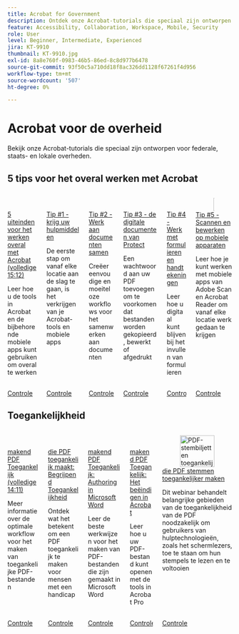 ```yaml
---
title: Acrobat for Government
description: Ontdek onze Acrobat-tutorials die speciaal zijn ontworpen voor federale, staats- en lokale overheden
feature: Accessibility, Collaboration, Workspace, Mobile, Security
role: User
level: Beginner, Intermediate, Experienced
jira: KT-9910
thumbnail: KT-9910.jpg
exl-id: 8a8e760f-0983-46b5-86ed-8c8d977b6478
source-git-commit: 93f50c5a710dd18f8ac326dd1128f67261f4d956
workflow-type: tm+mt
source-wordcount: '507'
ht-degree: 0%

---
```


# Acrobat voor de overheid

Bekijk onze Acrobat-tutorials die speciaal zijn ontworpen voor federale, staats- en lokale overheden.

## 5 tips voor het overal werken met Acrobat

<!-- START CARDS HTML - DO NOT MODIFY BY HAND -->
<div class="columns">
    <div class="column is-half-tablet is-half-desktop is-one-third-widescreen" aria-label="5 tips for working anywhere with Acrobat (complete 15:12)">
        <div class="card" style="height: 100%; display: flex; flex-direction: column; height: 100%;">
            <div class="card-image">
                <figure class="image x-is-16by9">
                    <a href="https://experienceleague.adobe.com/en/docs/document-cloud-learn/acrobat-learning/by-industry/gov/tips/5-tips-for-working-anywhere-with-acrobat-dc-for-government" title="5 tips voor het overal werken met Acrobat (volledige 15:12)" target="_self" rel="referrer">
                        <img class="is-bordered-r-small" src="https://experienceleague.adobe.com/en/docs/document-cloud-learn/acrobat-learning/by-industry/gov/media_15d041d3a4a509d11dc61c624a6f27e8101822337.png?width=400&format=webply&optimize=medium" alt="5 tips voor het overal werken met Acrobat (volledige 15:12)"
                             style="width: 100%; aspect-ratio: 16 / 9; object-fit: cover; overflow: hidden; display: block; margin: auto;">
                    </a>
                </figure>
            </div>
            <div class="card-content is-padded-small" style="display: flex; flex-direction: column; flex-grow: 1; justify-content: space-between;">
                <div class="top-card-content">
                    <p class="headline is-size-6 has-text-weight-bold">
                        <a href="https://experienceleague.adobe.com/en/docs/document-cloud-learn/acrobat-learning/by-industry/gov/tips/5-tips-for-working-anywhere-with-acrobat-dc-for-government" target="_self" rel="referrer" title="5 tips voor het overal werken met Acrobat (volledige 15:12)"> 5 uiteinden voor het werken overal met Acrobat (volledige 15:12) </a>
                    </p>
                    <p class="is-size-6">Leer hoe u de tools in Acrobat en de bijbehorende mobiele apps kunt gebruiken om overal te werken</p>
                </div>
                <a href="https://experienceleague.adobe.com/en/docs/document-cloud-learn/acrobat-learning/by-industry/gov/tips/5-tips-for-working-anywhere-with-acrobat-dc-for-government" target="_self" rel="referrer" class="spectrum-Button spectrum-Button--outline spectrum-Button--primary spectrum-Button--sizeM" style="align-self: flex-start; margin-top: 1rem;">
                    <span class="spectrum-Button-label has-no-wrap has-text-weight-bold"> Controle </span>
                </a>
            </div>
        </div>
    </div>
    <div class="column is-half-tablet is-half-desktop is-one-third-widescreen" aria-label="Tip #1 - Get your tools">
        <div class="card" style="height: 100%; display: flex; flex-direction: column; height: 100%;">
            <div class="card-image">
                <figure class="image x-is-16by9">
                    <a href="https://experienceleague.adobe.com/en/docs/document-cloud-learn/acrobat-learning/by-industry/gov/tips/get-your-tools" title="Tip 1 - Download je tools" target="_self" rel="referrer">
                        <img class="is-bordered-r-small" src="https://experienceleague.adobe.com/en/docs/document-cloud-learn/acrobat-learning/by-industry/gov/media_13fcba82130fff3cc46a1e2685fb5fa89fecad9e5.png?width=400&format=webply&optimize=medium" alt="Tip 1 - Download je tools"
                             style="width: 100%; aspect-ratio: 16 / 9; object-fit: cover; overflow: hidden; display: block; margin: auto;">
                    </a>
                </figure>
            </div>
            <div class="card-content is-padded-small" style="display: flex; flex-direction: column; flex-grow: 1; justify-content: space-between;">
                <div class="top-card-content">
                    <p class="headline is-size-6 has-text-weight-bold">
                        <a href="https://experienceleague.adobe.com/en/docs/document-cloud-learn/acrobat-learning/by-industry/gov/tips/get-your-tools" target="_self" rel="referrer" title="Tip 1 - Download je tools"> Tip #1 - krijg uw hulpmiddelen </a>
                    </p>
                    <p class="is-size-6">De eerste stap om vanaf elke locatie aan de slag te gaan, is het verkrijgen van je Acrobat-tools en mobiele apps</p>
                </div>
                <a href="https://experienceleague.adobe.com/en/docs/document-cloud-learn/acrobat-learning/by-industry/gov/tips/get-your-tools" target="_self" rel="referrer" class="spectrum-Button spectrum-Button--outline spectrum-Button--primary spectrum-Button--sizeM" style="align-self: flex-start; margin-top: 1rem;">
                    <span class="spectrum-Button-label has-no-wrap has-text-weight-bold"> Controle </span>
                </a>
            </div>
        </div>
    </div>
    <div class="column is-half-tablet is-half-desktop is-one-third-widescreen" aria-label="Tip #2 - Collaborate on documents">
        <div class="card" style="height: 100%; display: flex; flex-direction: column; height: 100%;">
            <div class="card-image">
                <figure class="image x-is-16by9">
                    <a href="https://experienceleague.adobe.com/en/docs/document-cloud-learn/acrobat-learning/by-industry/gov/tips/collaborate-on-documents" title="Tip 2 - Samenwerken aan documenten" target="_self" rel="referrer">
                        <img class="is-bordered-r-small" src="https://experienceleague.adobe.com/en/docs/document-cloud-learn/acrobat-learning/by-industry/gov/media_1ca41858036669e991ec89add09696a2ac4307c4a.png?width=400&format=webply&optimize=medium" alt="Tip 2 - Samenwerken aan documenten"
                             style="width: 100%; aspect-ratio: 16 / 9; object-fit: cover; overflow: hidden; display: block; margin: auto;">
                    </a>
                </figure>
            </div>
            <div class="card-content is-padded-small" style="display: flex; flex-direction: column; flex-grow: 1; justify-content: space-between;">
                <div class="top-card-content">
                    <p class="headline is-size-6 has-text-weight-bold">
                        <a href="https://experienceleague.adobe.com/en/docs/document-cloud-learn/acrobat-learning/by-industry/gov/tips/collaborate-on-documents" target="_self" rel="referrer" title="Tip 2 - Samenwerken aan documenten"> Tip #2 - Werk aan documenten samen </a>
                    </p>
                    <p class="is-size-6">Creëer eenvoudige en moeiteloze workflows voor het samenwerken aan documenten</p>
                </div>
                <a href="https://experienceleague.adobe.com/en/docs/document-cloud-learn/acrobat-learning/by-industry/gov/tips/collaborate-on-documents" target="_self" rel="referrer" class="spectrum-Button spectrum-Button--outline spectrum-Button--primary spectrum-Button--sizeM" style="align-self: flex-start; margin-top: 1rem;">
                    <span class="spectrum-Button-label has-no-wrap has-text-weight-bold"> Controle </span>
                </a>
            </div>
        </div>
    </div>
    <div class="column is-half-tablet is-half-desktop is-one-third-widescreen" aria-label="Tip #3 - Protect digital documents">
        <div class="card" style="height: 100%; display: flex; flex-direction: column; height: 100%;">
            <div class="card-image">
                <figure class="image x-is-16by9">
                    <a href="https://experienceleague.adobe.com/en/docs/document-cloud-learn/acrobat-learning/by-industry/gov/tips/protect-digital-documents" title="Tip 3 - Protect digitale documenten" target="_self" rel="referrer">
                        <img class="is-bordered-r-small" src="https://experienceleague.adobe.com/en/docs/document-cloud-learn/acrobat-learning/by-industry/gov/media_1a260a2517207c25aaec5a58c0d7934711766ce7d.png?width=400&format=webply&optimize=medium" alt="Tip 3 - Protect digitale documenten"
                             style="width: 100%; aspect-ratio: 16 / 9; object-fit: cover; overflow: hidden; display: block; margin: auto;">
                    </a>
                </figure>
            </div>
            <div class="card-content is-padded-small" style="display: flex; flex-direction: column; flex-grow: 1; justify-content: space-between;">
                <div class="top-card-content">
                    <p class="headline is-size-6 has-text-weight-bold">
                        <a href="https://experienceleague.adobe.com/en/docs/document-cloud-learn/acrobat-learning/by-industry/gov/tips/protect-digital-documents" target="_self" rel="referrer" title="Tip 3 - Protect digitale documenten"> Tip #3 - de digitale documenten van Protect </a>
                    </p>
                    <p class="is-size-6">Een wachtwoord aan uw PDF toevoegen om te voorkomen dat bestanden worden gekopieerd, bewerkt of afgedrukt</p>
                </div>
                <a href="https://experienceleague.adobe.com/en/docs/document-cloud-learn/acrobat-learning/by-industry/gov/tips/protect-digital-documents" target="_self" rel="referrer" class="spectrum-Button spectrum-Button--outline spectrum-Button--primary spectrum-Button--sizeM" style="align-self: flex-start; margin-top: 1rem;">
                    <span class="spectrum-Button-label has-no-wrap has-text-weight-bold"> Controle </span>
                </a>
            </div>
        </div>
    </div>
    <div class="column is-half-tablet is-half-desktop is-one-third-widescreen" aria-label="Tip #4 - Work with forms and signatures">
        <div class="card" style="height: 100%; display: flex; flex-direction: column; height: 100%;">
            <div class="card-image">
                <figure class="image x-is-16by9">
                    <a href="https://experienceleague.adobe.com/en/docs/document-cloud-learn/acrobat-learning/by-industry/gov/tips/work-with-forms-and-signatures" title="Tip 4 - Werken met formulieren en handtekeningen" target="_self" rel="referrer">
                        <img class="is-bordered-r-small" src="https://experienceleague.adobe.com/en/docs/document-cloud-learn/acrobat-learning/by-industry/gov/media_1650a90ec18e02f742aef6fd02f459492d58fbe10.png?width=400&format=webply&optimize=medium" alt="Tip 4 - Werken met formulieren en handtekeningen"
                             style="width: 100%; aspect-ratio: 16 / 9; object-fit: cover; overflow: hidden; display: block; margin: auto;">
                    </a>
                </figure>
            </div>
            <div class="card-content is-padded-small" style="display: flex; flex-direction: column; flex-grow: 1; justify-content: space-between;">
                <div class="top-card-content">
                    <p class="headline is-size-6 has-text-weight-bold">
                        <a href="https://experienceleague.adobe.com/en/docs/document-cloud-learn/acrobat-learning/by-industry/gov/tips/work-with-forms-and-signatures" target="_self" rel="referrer" title="Tip 4 - Werken met formulieren en handtekeningen"> Tip #4 - Werk met formulieren en handtekeningen </a>
                    </p>
                    <p class="is-size-6">Leer hoe u digitaal kunt blijven bij het invullen van formulieren</p>
                </div>
                <a href="https://experienceleague.adobe.com/en/docs/document-cloud-learn/acrobat-learning/by-industry/gov/tips/work-with-forms-and-signatures" target="_self" rel="referrer" class="spectrum-Button spectrum-Button--outline spectrum-Button--primary spectrum-Button--sizeM" style="align-self: flex-start; margin-top: 1rem;">
                    <span class="spectrum-Button-label has-no-wrap has-text-weight-bold"> Controle </span>
                </a>
            </div>
        </div>
    </div>
    <div class="column is-half-tablet is-half-desktop is-one-third-widescreen" aria-label="Tip #5 - Scan and edit on mobile">
        <div class="card" style="height: 100%; display: flex; flex-direction: column; height: 100%;">
            <div class="card-image">
                <figure class="image x-is-16by9">
                    <a href="https://experienceleague.adobe.com/en/docs/document-cloud-learn/acrobat-learning/by-industry/gov/tips/scan-and-edit-on-mobile" title="Tip 5 - Scannen en bewerken op mobiele apparaten" target="_self" rel="referrer">
                        <img class="is-bordered-r-small" src="https://experienceleague.adobe.com/en/docs/document-cloud-learn/acrobat-learning/by-industry/gov/media_12d8ea459ae16b4fa76bd01bb35d74ecf4052f317.png?width=400&format=webply&optimize=medium" alt="Tip 5 - Scannen en bewerken op mobiele apparaten"
                             style="width: 100%; aspect-ratio: 16 / 9; object-fit: cover; overflow: hidden; display: block; margin: auto;">
                    </a>
                </figure>
            </div>
            <div class="card-content is-padded-small" style="display: flex; flex-direction: column; flex-grow: 1; justify-content: space-between;">
                <div class="top-card-content">
                    <p class="headline is-size-6 has-text-weight-bold">
                        <a href="https://experienceleague.adobe.com/en/docs/document-cloud-learn/acrobat-learning/by-industry/gov/tips/scan-and-edit-on-mobile" target="_self" rel="referrer" title="Tip 5 - Scannen en bewerken op mobiele apparaten"> Tip #5 - Scannen en bewerken op mobiele apparaten </a>
                    </p>
                    <p class="is-size-6">Leer hoe je kunt werken met mobiele apps van Adobe Scan en Acrobat Reader om vanaf elke locatie werk gedaan te krijgen</p>
                </div>
                <a href="https://experienceleague.adobe.com/en/docs/document-cloud-learn/acrobat-learning/by-industry/gov/tips/scan-and-edit-on-mobile" target="_self" rel="referrer" class="spectrum-Button spectrum-Button--outline spectrum-Button--primary spectrum-Button--sizeM" style="align-self: flex-start; margin-top: 1rem;">
                    <span class="spectrum-Button-label has-no-wrap has-text-weight-bold"> Controle </span>
                </a>
            </div>
        </div>
    </div>
</div>
<!-- END CARDS HTML - DO NOT MODIFY BY HAND -->

## Toegankelijkheid

<!-- START CARDS HTML - DO NOT MODIFY BY HAND -->
<div class="columns">
    <div class="column is-half-tablet is-half-desktop is-one-third-widescreen" aria-label="Making PDFs Accessible (complete 14:11)">
        <div class="card" style="height: 100%; display: flex; flex-direction: column; height: 100%;">
            <div class="card-image">
                <figure class="image x-is-16by9">
                    <a href="https://experienceleague.adobe.com/en/docs/document-cloud-learn/acrobat-learning/by-industry/gov/pdfs/making-pdfs-accessible" title="PDF toegankelijk maken (14:11 voltooien)" target="_self" rel="referrer">
                        <img class="is-bordered-r-small" src="https://experienceleague.adobe.com/en/docs/document-cloud-learn/acrobat-learning/by-industry/gov/media_1fd4bb67811fc694229e881e5a2b79d2aabece706.png?width=400&format=webply&optimize=medium" alt="PDF toegankelijk maken (14:11 voltooien)"
                             style="width: 100%; aspect-ratio: 16 / 9; object-fit: cover; overflow: hidden; display: block; margin: auto;">
                    </a>
                </figure>
            </div>
            <div class="card-content is-padded-small" style="display: flex; flex-direction: column; flex-grow: 1; justify-content: space-between;">
                <div class="top-card-content">
                    <p class="headline is-size-6 has-text-weight-bold">
                        <a href="https://experienceleague.adobe.com/en/docs/document-cloud-learn/acrobat-learning/by-industry/gov/pdfs/making-pdfs-accessible" target="_self" rel="referrer" title="PDF toegankelijk maken (14:11 voltooien)"> makend PDF Toegankelijk (volledige 14:11) </a>
                    </p>
                    <p class="is-size-6">Meer informatie over de optimale workflow voor het maken van toegankelijke PDF-bestanden</p>
                </div>
                <a href="https://experienceleague.adobe.com/en/docs/document-cloud-learn/acrobat-learning/by-industry/gov/pdfs/making-pdfs-accessible" target="_self" rel="referrer" class="spectrum-Button spectrum-Button--outline spectrum-Button--primary spectrum-Button--sizeM" style="align-self: flex-start; margin-top: 1rem;">
                    <span class="spectrum-Button-label has-no-wrap has-text-weight-bold"> Controle </span>
                </a>
            </div>
        </div>
    </div>
    <div class="column is-half-tablet is-half-desktop is-one-third-widescreen" aria-label="Making PDFs Accessible: Understanding Accessibility">
        <div class="card" style="height: 100%; display: flex; flex-direction: column; height: 100%;">
            <div class="card-image">
                <figure class="image x-is-16by9">
                    <a href="https://experienceleague.adobe.com/en/docs/document-cloud-learn/acrobat-learning/by-industry/gov/pdfs/understanding-accessibility" title="PDF toegankelijk maken: Toegankelijkheid" target="_self" rel="referrer">
                        <img class="is-bordered-r-small" src="https://experienceleague.adobe.com/en/docs/document-cloud-learn/acrobat-learning/by-industry/gov/media_1a12a9e14667b0c3330e63df4f383b9a2bdd00658.png?width=400&format=webply&optimize=medium" alt="PDF toegankelijk maken: Toegankelijkheid"
                             style="width: 100%; aspect-ratio: 16 / 9; object-fit: cover; overflow: hidden; display: block; margin: auto;">
                    </a>
                </figure>
            </div>
            <div class="card-content is-padded-small" style="display: flex; flex-direction: column; flex-grow: 1; justify-content: space-between;">
                <div class="top-card-content">
                    <p class="headline is-size-6 has-text-weight-bold">
                        <a href="https://experienceleague.adobe.com/en/docs/document-cloud-learn/acrobat-learning/by-industry/gov/pdfs/understanding-accessibility" target="_self" rel="referrer" title="PDF toegankelijk maken: Toegankelijkheid"> die PDF toegankelijk maakt: Begrijpend Toegankelijkheid </a>
                    </p>
                    <p class="is-size-6">Ontdek wat het betekent om een PDF toegankelijk te maken voor mensen met een handicap</p>
                </div>
                <a href="https://experienceleague.adobe.com/en/docs/document-cloud-learn/acrobat-learning/by-industry/gov/pdfs/understanding-accessibility" target="_self" rel="referrer" class="spectrum-Button spectrum-Button--outline spectrum-Button--primary spectrum-Button--sizeM" style="align-self: flex-start; margin-top: 1rem;">
                    <span class="spectrum-Button-label has-no-wrap has-text-weight-bold"> Controle </span>
                </a>
            </div>
        </div>
    </div>
    <div class="column is-half-tablet is-half-desktop is-one-third-widescreen" aria-label="Making PDFs Accessible: Authoring in Microsoft Word">
        <div class="card" style="height: 100%; display: flex; flex-direction: column; height: 100%;">
            <div class="card-image">
                <figure class="image x-is-16by9">
                    <a href="https://experienceleague.adobe.com/en/docs/document-cloud-learn/acrobat-learning/by-industry/gov/pdfs/authoring-in-word" title="PDF toegankelijk maken: ontwerpen in Microsoft Word" target="_self" rel="referrer">
                        <img class="is-bordered-r-small" src="https://experienceleague.adobe.com/en/docs/document-cloud-learn/acrobat-learning/by-industry/gov/media_1b56bebbd5e27648fe8cfa794d3e994da76cd8993.png?width=400&format=webply&optimize=medium" alt="PDF toegankelijk maken: ontwerpen in Microsoft Word"
                             style="width: 100%; aspect-ratio: 16 / 9; object-fit: cover; overflow: hidden; display: block; margin: auto;">
                    </a>
                </figure>
            </div>
            <div class="card-content is-padded-small" style="display: flex; flex-direction: column; flex-grow: 1; justify-content: space-between;">
                <div class="top-card-content">
                    <p class="headline is-size-6 has-text-weight-bold">
                        <a href="https://experienceleague.adobe.com/en/docs/document-cloud-learn/acrobat-learning/by-industry/gov/pdfs/authoring-in-word" target="_self" rel="referrer" title="PDF toegankelijk maken: ontwerpen in Microsoft Word"> makend PDF Toegankelijk: Authoring in Microsoft Word </a>
                    </p>
                    <p class="is-size-6">Leer de beste werkwijzen voor het maken van PDF-bestanden die zijn gemaakt in Microsoft Word</p>
                </div>
                <a href="https://experienceleague.adobe.com/en/docs/document-cloud-learn/acrobat-learning/by-industry/gov/pdfs/authoring-in-word" target="_self" rel="referrer" class="spectrum-Button spectrum-Button--outline spectrum-Button--primary spectrum-Button--sizeM" style="align-self: flex-start; margin-top: 1rem;">
                    <span class="spectrum-Button-label has-no-wrap has-text-weight-bold"> Controle </span>
                </a>
            </div>
        </div>
    </div>
    <div class="column is-half-tablet is-half-desktop is-one-third-widescreen" aria-label="Making PDFs Accessible: Finishing in Acrobat">
        <div class="card" style="height: 100%; display: flex; flex-direction: column; height: 100%;">
            <div class="card-image">
                <figure class="image x-is-16by9">
                    <a href="https://experienceleague.adobe.com/en/docs/document-cloud-learn/acrobat-learning/by-industry/gov/pdfs/finishing-in-acrobat" title="PDF toegankelijk maken: voltooien in Acrobat" target="_self" rel="referrer">
                        <img class="is-bordered-r-small" src="https://experienceleague.adobe.com/en/docs/document-cloud-learn/acrobat-learning/by-industry/gov/media_1d6fdb6bbf33b8daf85b999e24e40ffd4e44b9b74.png?width=400&format=webply&optimize=medium" alt="PDF toegankelijk maken: voltooien in Acrobat"
                             style="width: 100%; aspect-ratio: 16 / 9; object-fit: cover; overflow: hidden; display: block; margin: auto;">
                    </a>
                </figure>
            </div>
            <div class="card-content is-padded-small" style="display: flex; flex-direction: column; flex-grow: 1; justify-content: space-between;">
                <div class="top-card-content">
                    <p class="headline is-size-6 has-text-weight-bold">
                        <a href="https://experienceleague.adobe.com/en/docs/document-cloud-learn/acrobat-learning/by-industry/gov/pdfs/finishing-in-acrobat" target="_self" rel="referrer" title="PDF toegankelijk maken: voltooien in Acrobat"> makend PDF Toegankelijk: Het beëindigen in Acrobat </a>
                    </p>
                    <p class="is-size-6">Leer hoe u uw PDF-bestand kunt openen met de tools in Acrobat Pro</p>
                </div>
                <a href="https://experienceleague.adobe.com/en/docs/document-cloud-learn/acrobat-learning/by-industry/gov/pdfs/finishing-in-acrobat" target="_self" rel="referrer" class="spectrum-Button spectrum-Button--outline spectrum-Button--primary spectrum-Button--sizeM" style="align-self: flex-start; margin-top: 1rem;">
                    <span class="spectrum-Button-label has-no-wrap has-text-weight-bold"> Controle </span>
                </a>
            </div>
        </div>
    </div>
    <div class="column is-half-tablet is-half-desktop is-one-third-widescreen" aria-label="Making PDF ballots more Accessible">
        <div class="card" style="height: 100%; display: flex; flex-direction: column; height: 100%;">
            <div class="card-image">
                <figure class="image x-is-16by9">
                    <a href="https://experienceleague.adobe.com/en/docs/document-cloud-learn/acrobat-learning/by-industry/gov/pdfs/making-pdf-ballots-accessible" title="PDF-stembiljetten toegankelijker maken" target="_self" rel="referrer">
                        <img class="is-bordered-r-small" src="https://experienceleague.adobe.com/en/docs/document-cloud-learn/acrobat-learning/by-industry/gov/media_18937c45938b1b88da5895132177307ac15d34b4a.png?width=400&format=webply&optimize=medium" alt="PDF-stembiljetten toegankelijker maken"
                             style="width: 100%; aspect-ratio: 16 / 9; object-fit: cover; overflow: hidden; display: block; margin: auto;">
                    </a>
                </figure>
            </div>
            <div class="card-content is-padded-small" style="display: flex; flex-direction: column; flex-grow: 1; justify-content: space-between;">
                <div class="top-card-content">
                    <p class="headline is-size-6 has-text-weight-bold">
                        <a href="https://experienceleague.adobe.com/en/docs/document-cloud-learn/acrobat-learning/by-industry/gov/pdfs/making-pdf-ballots-accessible" target="_self" rel="referrer" title="PDF-stembiljetten toegankelijker maken"> die PDF stemmen toegankelijker maken </a>
                    </p>
                    <p class="is-size-6">Dit webinar behandelt belangrijke gebieden van de toegankelijkheid van de PDF noodzakelijk om gebruikers van hulptechnologieën, zoals het schermlezers, toe te staan om hun stempels te lezen en te voltooien</p>
                </div>
                <a href="https://experienceleague.adobe.com/en/docs/document-cloud-learn/acrobat-learning/by-industry/gov/pdfs/making-pdf-ballots-accessible" target="_self" rel="referrer" class="spectrum-Button spectrum-Button--outline spectrum-Button--primary spectrum-Button--sizeM" style="align-self: flex-start; margin-top: 1rem;">
                    <span class="spectrum-Button-label has-no-wrap has-text-weight-bold"> Controle </span>
                </a>
            </div>
        </div>
    </div>
</div>

<!-- END CARDS HTML - DO NOT MODIFY BY HAND -->